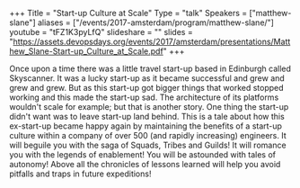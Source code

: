 +++
Title = "Start-up Culture at Scale"
Type = "talk"
Speakers = ["matthew-slane"]
aliases = ["/events/2017-amsterdam/program/matthew-slane/"]
youtube = "tFZ1K3pyLfQ"
slideshare = ""
slides = "https://assets.devopsdays.org/events/2017/amsterdam/presentations/Matthew_Slane-Start-up_Culture_at_Scale.pdf"
+++

Once upon a time there was a little travel start-up based in Edinburgh called Skyscanner. It was a lucky start-up as it became successful and grew and grew and grew. But as this start-up got bigger things that worked stopped working and this made the start-up sad. The architecture of its platforms wouldn't scale for example; but that is another story. One thing the start-up didn't want was to leave start-up land behind. This is a tale about how this ex-start-up became happy again by maintaining the benefits of a start-up culture within a company of over 500 (and rapidly increasing) engineers. It will beguile you with the saga of Squads, Tribes and Guilds! It will romance you with the legends of enablement! You will be astounded with tales of autonomy! Above all the chronicles of lessons learned will help you avoid pitfalls and traps in future expeditions!
